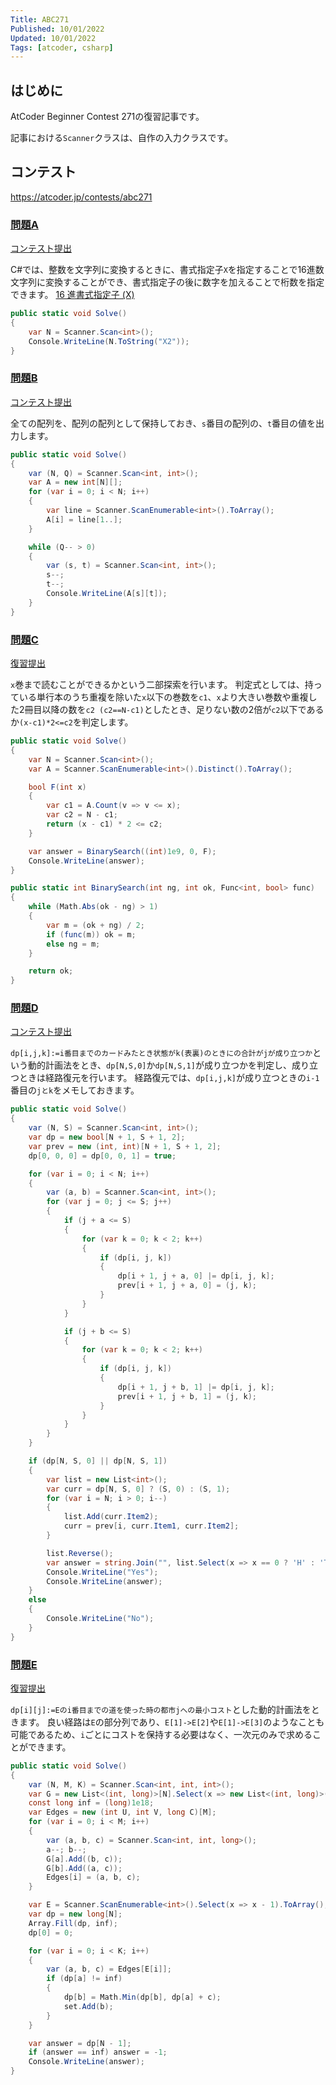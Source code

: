 ```yaml
---
Title: ABC271
Published: 10/01/2022
Updated: 10/01/2022
Tags: [atcoder, csharp]
---
```


## はじめに

AtCoder Beginner Contest 271の復習記事です。

記事における`Scanner`クラスは、自作の入力クラスです。

## コンテスト

<https://atcoder.jp/contests/abc271>

### [問題A](https://atcoder.jp/contests/abc271/tasks/abc271_a)

[コンテスト提出](https://atcoder.jp/contests/abc271/submissions/35271548)

C#では、整数を文字列に変換するときに、書式指定子`X`を指定することで16進数文字列に変換することができ、書式指定子の後に数字を加えることで桁数を指定できます。
[16 進書式指定子 (X)](https://learn.microsoft.com/ja-jp/dotnet/standard/base-types/standard-numeric-format-strings#hexadecimal-format-specifier-x)

```csharp
public static void Solve()
{
    var N = Scanner.Scan<int>();
    Console.WriteLine(N.ToString("X2"));
}
```

### [問題B](https://atcoder.jp/contests/abc271/tasks/abc271_b)

[コンテスト提出](https://atcoder.jp/contests/abc271/submissions/35274115)

全ての配列を、配列の配列として保持しておき、`s`番目の配列の、`t`番目の値を出力します。

```csharp
public static void Solve()
{
    var (N, Q) = Scanner.Scan<int, int>();
    var A = new int[N][];
    for (var i = 0; i < N; i++)
    {
        var line = Scanner.ScanEnumerable<int>().ToArray();
        A[i] = line[1..];
    }

    while (Q-- > 0)
    {
        var (s, t) = Scanner.Scan<int, int>();
        s--;
        t--;
        Console.WriteLine(A[s][t]);
    }
}
```

### [問題C](https://atcoder.jp/contests/abc271/tasks/abc271_c)

[復習提出](https://atcoder.jp/contests/abc271/submissions/35321236)

`x`巻まで読むことができるかという二部探索を行います。
判定式としては、持っている単行本のうち重複を除いた`x`以下の巻数を`c1`、`x`より大きい巻数や重複した2冊目以降の数を`c2 (c2==N-c1)`としたとき、足りない数の2倍が`c2`以下であるか`(x-c1)*2<=c2`を判定します。

```csharp
public static void Solve()
{
    var N = Scanner.Scan<int>();
    var A = Scanner.ScanEnumerable<int>().Distinct().ToArray();

    bool F(int x)
    {
        var c1 = A.Count(v => v <= x);
        var c2 = N - c1;
        return (x - c1) * 2 <= c2;
    }

    var answer = BinarySearch((int)1e9, 0, F);
    Console.WriteLine(answer);
}

public static int BinarySearch(int ng, int ok, Func<int, bool> func)
{
    while (Math.Abs(ok - ng) > 1)
    {
        var m = (ok + ng) / 2;
        if (func(m)) ok = m;
        else ng = m;
    }

    return ok;
}
```

### [問題D](https://atcoder.jp/contests/abc271/tasks/abc271_d)

[コンテスト提出](https://atcoder.jp/contests/abc271/submissions/35302856)

`dp[i,j,k]:=i番目までのカードみたとき状態がk(表裏)のときにの合計がjが成り立つか`という動的計画法をとき、`dp[N,S,0]`か`dp[N,S,1]`が成り立つかを判定し、成り立つときは経路復元を行います。
経路復元では、`dp[i,j,k]`が成り立つときの`i-1`番目の`jとk`をメモしておきます。

```csharp
public static void Solve()
{
    var (N, S) = Scanner.Scan<int, int>();
    var dp = new bool[N + 1, S + 1, 2];
    var prev = new (int, int)[N + 1, S + 1, 2];
    dp[0, 0, 0] = dp[0, 0, 1] = true;

    for (var i = 0; i < N; i++)
    {
        var (a, b) = Scanner.Scan<int, int>();
        for (var j = 0; j <= S; j++)
        {
            if (j + a <= S)
            {
                for (var k = 0; k < 2; k++)
                {
                    if (dp[i, j, k])
                    {
                        dp[i + 1, j + a, 0] |= dp[i, j, k];
                        prev[i + 1, j + a, 0] = (j, k);
                    }
                }
            }

            if (j + b <= S)
            {
                for (var k = 0; k < 2; k++)
                {
                    if (dp[i, j, k])
                    {
                        dp[i + 1, j + b, 1] |= dp[i, j, k];
                        prev[i + 1, j + b, 1] = (j, k);
                    }
                }
            }
        }
    }

    if (dp[N, S, 0] || dp[N, S, 1])
    {
        var list = new List<int>();
        var curr = dp[N, S, 0] ? (S, 0) : (S, 1);
        for (var i = N; i > 0; i--)
        {
            list.Add(curr.Item2);
            curr = prev[i, curr.Item1, curr.Item2];
        }

        list.Reverse();
        var answer = string.Join("", list.Select(x => x == 0 ? 'H' : 'T'));
        Console.WriteLine("Yes");
        Console.WriteLine(answer);
    }
    else
    {
        Console.WriteLine("No");
    }
}
```

### [問題E](https://atcoder.jp/contests/abc271/tasks/abc271_e)

[復習提出](https://atcoder.jp/contests/abc271/submissions/35318996)

`dp[i][j]:=Eのi番目までの道を使った時の都市jへの最小コスト`とした動的計画法をときます。
良い経路は`E`の部分列であり、`E[1]->E[2]`や`E[1]->E[3]`のようなことも可能であるため、`i`ごとにコストを保持する必要はなく、一次元のみで求めることができます。

```csharp
public static void Solve()
{
    var (N, M, K) = Scanner.Scan<int, int, int>();
    var G = new List<(int, long)>[N].Select(x => new List<(int, long)>()).ToArray();
    const long inf = (long)1e18;
    var Edges = new (int U, int V, long C)[M];
    for (var i = 0; i < M; i++)
    {
        var (a, b, c) = Scanner.Scan<int, int, long>();
        a--; b--;
        G[a].Add((b, c));
        G[b].Add((a, c));
        Edges[i] = (a, b, c);
    }

    var E = Scanner.ScanEnumerable<int>().Select(x => x - 1).ToArray();
    var dp = new long[N];
    Array.Fill(dp, inf);
    dp[0] = 0;

    for (var i = 0; i < K; i++)
    {
        var (a, b, c) = Edges[E[i]];
        if (dp[a] != inf)
        {
            dp[b] = Math.Min(dp[b], dp[a] + c);
            set.Add(b);
        }
    }

    var answer = dp[N - 1];
    if (answer == inf) answer = -1;
    Console.WriteLine(answer);
}
```
